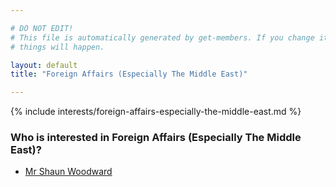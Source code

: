 ```yaml
---

# DO NOT EDIT!
# This file is automatically generated by get-members. If you change it, bad
# things will happen.

layout: default
title: "Foreign Affairs (Especially The Middle East)"

---
```


{% include interests/foreign-affairs-especially-the-middle-east.md %}

### Who is interested in Foreign Affairs (Especially The Middle East)?


* [Mr Shaun Woodward](/members/mr-shaun-woodward.html)
